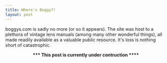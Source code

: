 ```yaml
---
title: Where's Boggy?!
layout: post
---
```


boggys.com is sadly no more (or so it appears). The site was host to a plethora of vintage lens manuals (among many other wonderful things), all made readily available as a valuable public resource. It's loss is nothing short of catastrophic.

<center><b>*** This post is currently under contruction ****</b></center>







